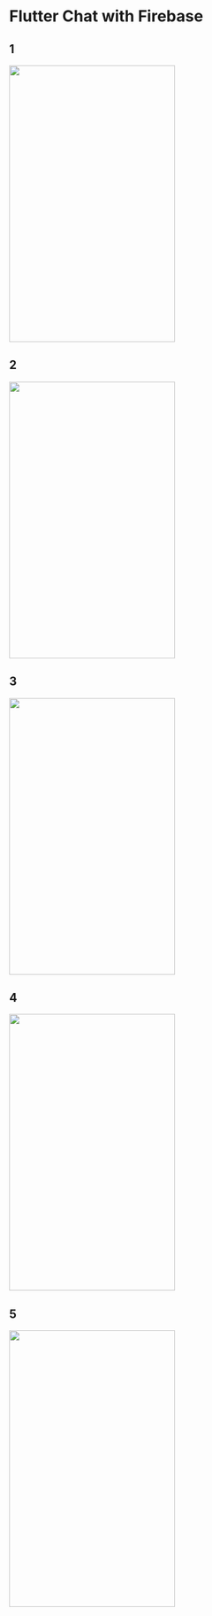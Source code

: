 
# Flutter Chat with Firebase



## 1
<img src="https://image.ibb.co/kbdcVU/Screenshot_20180911_182054.jpg" width="300" height="500">

## 2
<img src="https://image.ibb.co/h2AkH9/Screenshot_20180911_182105.jpg" width="300" height="500">

## 3
<img src="https://image.ibb.co/knHAjp/Screenshot_20180911_182110.jpg" width="300" height="500">

## 4
<img src="https://image.ibb.co/fwcAjp/Screenshot_20180912_115926.jpg" width="300" height="500">

## 5
<img src="https://image.ibb.co/jwaKc9/Screenshot_20180912_120005.jpg" width="300" height="500">





